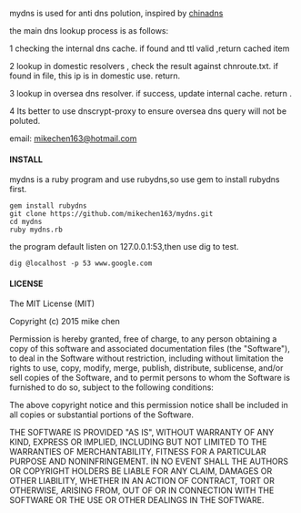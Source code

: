 mydns is used for anti dns polution, inspired by [chinadns](https://github.com/clowwindy/ChinaDNS)

the main dns lookup process is as follows:

 1 checking the internal dns cache.
   if found and ttl valid ,return cached item
   
 2 lookup in domestic resolvers , check the result against chnroute.txt. if found in file, this ip is in  domestic use. return. 
  
 3 lookup in oversea dns resolver. if success, update internal cache. return .
 
 4 Its better to use dnscrypt-proxy to ensure oversea dns query will not be poluted.
 
 
 email: mikechen163@hotmail.com
 
####  INSTALL
   
   mydns is a ruby program  and use rubydns,so use gem to install rubydns first.
   
    gem install rubydns
    git clone https://github.com/mikechen163/mydns.git
    cd mydns
    ruby mydns.rb

the program default listen on 127.0.0.1:53,then use dig to test.

    dig @localhost -p 53 www.google.com     
   
#### LICENSE
   
The MIT License (MIT)

Copyright (c) 2015 mike chen

Permission is hereby granted, free of charge, to any person obtaining a copy
of this software and associated documentation files (the "Software"), to deal
in the Software without restriction, including without limitation the rights
to use, copy, modify, merge, publish, distribute, sublicense, and/or sell
copies of the Software, and to permit persons to whom the Software is
furnished to do so, subject to the following conditions:

The above copyright notice and this permission notice shall be included in all
copies or substantial portions of the Software.

THE SOFTWARE IS PROVIDED "AS IS", WITHOUT WARRANTY OF ANY KIND, EXPRESS OR
IMPLIED, INCLUDING BUT NOT LIMITED TO THE WARRANTIES OF MERCHANTABILITY,
FITNESS FOR A PARTICULAR PURPOSE AND NONINFRINGEMENT. IN NO EVENT SHALL THE
AUTHORS OR COPYRIGHT HOLDERS BE LIABLE FOR ANY CLAIM, DAMAGES OR OTHER
LIABILITY, WHETHER IN AN ACTION OF CONTRACT, TORT OR OTHERWISE, ARISING FROM,
OUT OF OR IN CONNECTION WITH THE SOFTWARE OR THE USE OR OTHER DEALINGS IN THE
SOFTWARE. 
    